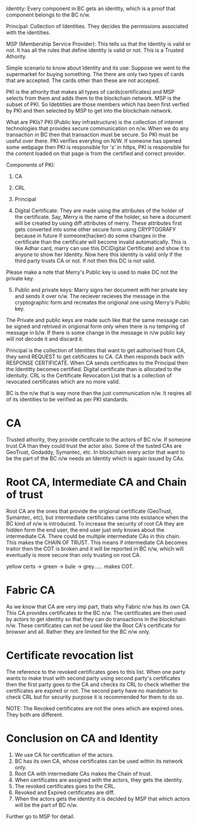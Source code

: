 Identity: Every component in BC gets an identity, which is a proof that component belongs to the BC n/w.

Principal: Collection of Identities. They decides the permissions associated with the identities.

MSP (Membership Service Provider): This tells us that the Identity is valid or not. It has all the rules that define identity is valid or not. This is a Trusted Athority.

Simple scenario to know about Identity and its use:
Suppose we went to the supermarket for buying something. The there are only two types of cards that are accepted. The cards other than these are not acceped.

PKI is the athority that makes all types of cards(certificates) and MSP selects from them and adds them to the blockchain network.
MSP is the subset of PKI.
So Idebtities are those members which has been first verfied by PKI and then selected by MSP to get into the blockchain network.


What are PKIs?
PKI (Public key infrastructure) is the collection of internet technologies that provides secure communication on n/w.
When we do any transaction in BC then that transaction must be secure. So PKI must be useful over there.
PKI verifies everyting on N/W. If someone has opened some webpage then PKI is responsible for 's' in https, PKI is responsible for the content loaded on that page is from the certified and correct provider.

Components of PKI:
1. CA

2. CRL

3. Principal

4. Digital Certificate: They are made using the attributes of the holder of the certificate. Say, Merry is the name of the holder, so here a document will be created by using diff attributes of merry. These attributes first gets converted into some other secure form using CRYPTOGRAFY because in future if someone(hacker) do some changes in the certificate than the certificate will become invalid automatically.
This is like Adhar card, marry can use this DC(Digital Certificate) and show it to anyone to show her Identity. Now here this identity is valid only if the third party trusts CA or not. If not then this DC is not valid.

Please make a note that Merry's Public key is used to make DC not the private key.

5. Public and private keys: Marry signs her document with her private key and sends it over n/w. The reciever recieves the message in the cryptographic form and recreates the origional one using Merry's Public key.

The Private and public keys are made such like that the same message can be signed and retrived in origional form only when there is no tempring of message in b/w. If there is some change in the message in n/w public key will not decode it and discard it.

Principal is the collection of Identites that want to get authorised from CA, they send REQUEST to get cetificates to CA. CA then responds back with RESPONSE CERTIFICATE. When CA sends certificates to the Principal then the Identitty becomes certified.
Digital certificate than is allocated to the identuity.
CRL is the Certificate Revocation List that is a collection of revocated certificates which are no more valid.

BC is the n/w that is way more than the just communication n/w. It reqires all of its identities to be verified as per PKI standards.


# CA
Trusted athority, they provide certificate to the actors of BC n/w. If someone trust CA than they could trust the actor also.
Some of the tusted CAs are GeoTrust, Godaddy, Symantec, etc.
In blockchain every actor that want to be the part of the BC n/w needs an Identity which is again issued by CAs. 

# Root CA, Intermediate CA and Chain of trust
Root CA are the ones that provide the origional certificate (GeoTrust, Symantec, etc), but intermediate certificates came into existance when the BC kind of n/w is introduced. To increase the security of root CA they are hidden form the end user, the end user just only knows about the intermediate CA. There could be multiple intermediate CAs in this chain. This makes the CHAIN OF TRUST. This means if intermediate CA becomes traitor then the COT is broken and it will be reported in BC n/w, which will eventually is more secure than only trusting on root CA.

yellow certs -> green -> bule -> grey...... makes COT.


# Fabric CA
As we know that CA are very imp part, thats why Fabric n/w has its own CA. This CA provides certificates to the BC n/w. The certificates are then used by actors to get identity so that they can do transactions in the blockchain n/w. These certificates can not be used like the Root CA's certificate for browser and all. Rather they are limited for the BC n/w only.



# Certificate revocation list
The reference to the revoked certificates goes to this list. When one party wants to make trust with second party using second party's certificates then the first party goes to the CA and checks its CRL to check whether the certificates are expired or not. The second party have no mandation to check CRL but for security purpose it is recommended for them to do so.

NOTE: The Revoked certificates are not the ones which are expired ones. They both are different.


# Conclusion on CA and Identity
1. We use CA for certification of the actors.
2. BC has its own CA, whose certificates can be used within its network only.
3. Root CA with intermediate CAs makes the Chain of trust.
4. When certificates are assigned with the actors, they gets the identity.
5. The revoked certificates goes to the CRL.
6. Revoked and Expired certificates are diff.
7. When the actors gets the identity it is decided by MSP that which actors will be the part of BC n/w.


Further go to MSP for detail.
